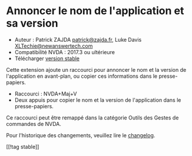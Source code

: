 # Annoncer le nom de l'application et sa version #

* Auteur : Patrick ZAJDA <patrick@zajda.fr>, Luke Davis
  <XLTechie@newanswertech.com>
* Compatibilité NVDA : 2017.3 ou ultérieure
* Télécharger [version stable][1]

Cette extension ajoute un raccourci pour annoncer le nom et la version de
l'application en avant-plan, ou copier ces informations dans le
presse-papiers.

* Raccourci : NVDA+Maj+V
* Deux appuis pour copier le nom et la version de l'application dans le
  presse-papiers.

Ce raccourci peut être remappé dans la catégorie Outils des Gestes de
commandes de NVDA.

Pour l'historique des changements, veuillez lire le
[changelog](https://github.com/opensourcesys/sayProductNameAndVersion/blob/master/changelog.md#readme).

[[!tag stable]]

[1]:
https://www.nvaccess.org/addonStore/legacy?file=sayProductNameAndVersion
